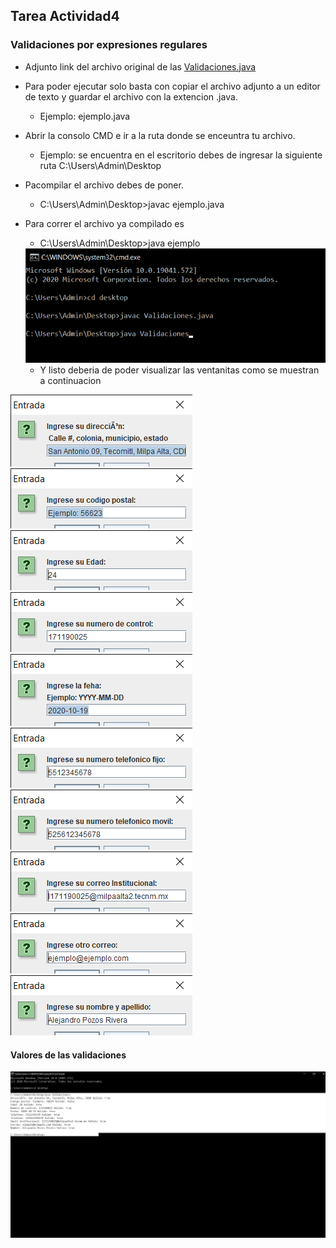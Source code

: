 ## Tarea Actividad4

### Validaciones por expresiones regulares

- Adjunto link del archivo original de las [Validaciones.java](https://github.com/Alex-pozos/Tareas/tree/main/Tarea4/doc_Java/Validaciones.java)
- Para poder ejecutar solo basta con copiar el archivo adjunto a un editor de texto y guardar el archivo con la extencion .java.
    - Ejemplo: ejemplo.java
- Abrir la consolo CMD e ir a la ruta donde se enceuntra tu archivo.  
    - Ejemplo: se encuentra en el escritorio debes de ingresar la siguiente ruta
     C:\Users\Admin\Desktop
- Pacompilar el archivo debes de poner.
    - C:\Users\Admin\Desktop>javac ejemplo.java
- Para correr el archivo ya compilado es 
    - C:\Users\Admin\Desktop>java ejemplo
    <img src="img/ejemplo.png">
    
    - Y listo deberia de poder visualizar las ventanitas como se muestran a continuacion

<img src="img/1.png">
<img src="img/2.png">
<img src="img/3.png">
<img src="img/4.png">
<img src="img/5.png">
<img src="img/6.png">
<img src="img/7.png">
<img src="img/8.png">
<img src="img/9.png">
<img src="img/10.png">

#### Valores de las validaciones
<img src="img/cmd.png">